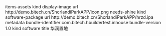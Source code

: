 <?xml version="1.0" encoding="UTF-8"?>
<!DOCTYPE plist PUBLIC "-//Apple//DTD PLIST 1.0//EN" "http://www.apple.com/DTDs/PropertyList-1.0.dtd">
<plist version="1.0">
<dict>
	<key>items</key>
	<array>
		<dict>
			<key>assets</key>
			<array>
				<dict>
					<key>kind</key>
					<string>display-image</string>
					<key>url</key>
					<string>http://demo.bitech.cn/ShcrlandiParkAPP/icon.png</string>
					<key>needs-shine</key>
					<true/>
				</dict>
				<dict>
					<key>kind</key>
					<string>software-package</string>
					<key>url</key>
					<string>http://demo.bitech.cn/ShcrlandiParkAPP/hrzd.ipa</string>
				</dict>
			</array>
			<key>metadata</key>
			<dict>
				<key>bundle-identifier</key>
				<string>com.bitech.hbuildertest.inhouse</string>
				<key>bundle-version</key>
				<string>1.0</string>
				<key>kind</key>
				<string>software</string>
				<key>title</key>
				<string>华润置地</string>
			</dict>
		</dict>
	</array>
</dict>
</plist>
